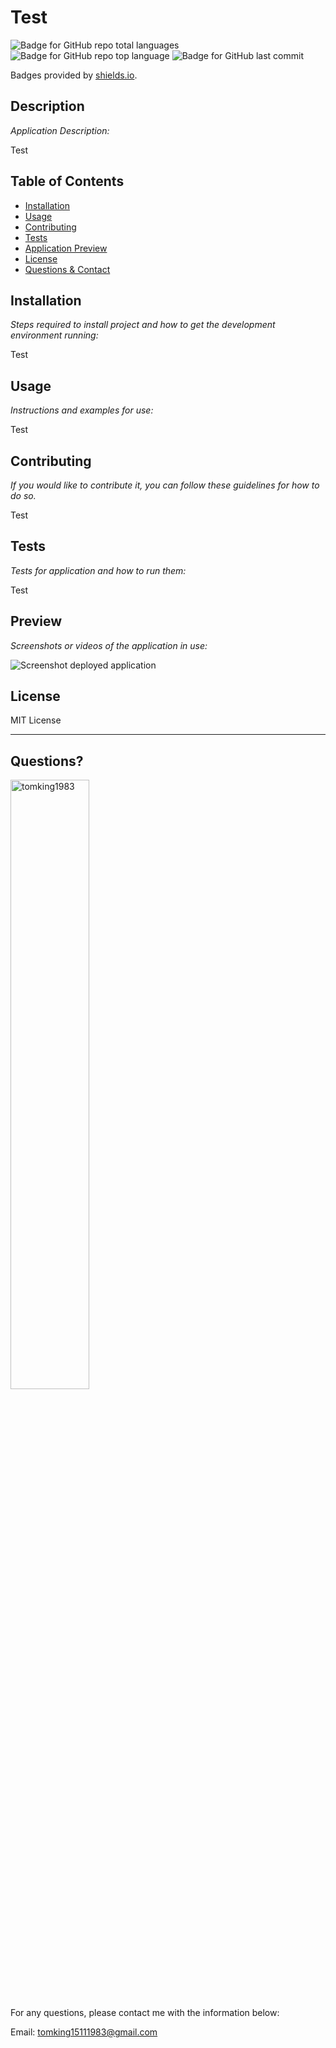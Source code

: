 # Test

  ![Badge for GitHub repo total languages](https://img.shields.io/github/languages/count/tomking1983/readme-generator-by-TomKing?style=for-the-badge&logo=appveyor) ![Badge for GitHub repo top language](https://img.shields.io/github/languages/top/tomking1983/readme-generator-by-TomKing?style=for-the-badge&logo=appveyor) ![Badge for GitHub last commit](https://img.shields.io/github/last-commit/tomking1983/readme-generator-by-TomKing?style=for-the-badge&logo=appveyor)
  
  Badges provided by [shields.io](https://shields.io/).
  
  
  ## Description 
  
  *Application Description:* 
  
  Test

  ## Table of Contents
  * [Installation](#installation)
  * [Usage](#usage)
  * [Contributing](#contributing)
  * [Tests](#tests)
  * [Application Preview](#preview)
  * [License](#license)
  * [Questions & Contact](#questions)
  
  ## Installation
  
  *Steps required to install project and how to get the development environment running:*
  
  Test
  
  ## Usage 
  
  *Instructions and examples for use:*
  
  Test
  
  ## Contributing
  
  *If you would like to contribute it, you can follow these guidelines for how to do so.*
  
  Test
  
  ## Tests

  *Tests for application and how to run them:*
  
  Test
    
  ## Preview

  *Screenshots or videos of the application in use:*
    
     
  ![Screenshot deployed application](assets/images/readme-demo.gif)

  
  ## License
  
  MIT License
  
  ---
  
  ## Questions?

  <img src="https://avatars.githubusercontent.com/u/117687332?v=4" alt="tomking1983" height="50%" />
  
  For any questions, please contact me with the information below:
 
  Email: tomking15111983@gmail.com
  